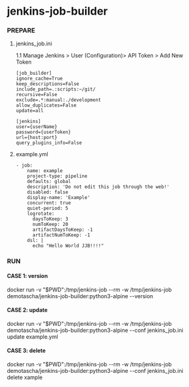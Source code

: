 # jenkins-job-builder
    
### PREPARE

1. jenkins_job.ini

    1.1 Manage Jenkins > User (Configuration)>  API Token > Add New Token

    ```
    [job_builder]
    ignore_cache=True
    keep_descriptions=False
    include_path=.:scripts:~/git/
    recursive=False
    exclude=.*:manual:./development
    allow_duplicates=False
    update=all

    [jenkins]
    user={userName}
    password={userToken}
    url={host:port}
    query_plugins_info=False
    ```

2. example.yml

    ```
    - job:
        name: example
        project-type: pipeline
        defaults: global
        description: 'Do not edit this job through the web!'
        disabled: false
        display-name: 'Example'
        concurrent: true
        quiet-period: 5
        logrotate:
          daysToKeep: 3
          numToKeep: 20
          artifactDaysToKeep: -1
          artifactNumToKeep: -1
        dsl: |
          echo "Hello World JJB!!!!"
    ```

### RUN

#### CASE 1: version

docker run -v "$PWD":/tmp/jenkins-job --rm -w /tmp/jenkins-job demotascha/jenkins-job-builder:python3-alpine --version

#### CASE 2: update

docker run -v "$PWD":/tmp/jenkins-job --rm -w /tmp/jenkins-job demotascha/jenkins-job-builder:python3-alpine --conf jenkins_job.ini update example.yml

#### CASE 3: delete

docker run -v "$PWD":/tmp/jenkins-job --rm -w /tmp/jenkins-job demotascha/jenkins-job-builder:python3-alpine --conf jenkins_job.ini delete xample
